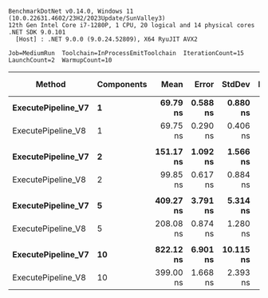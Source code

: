 ```

BenchmarkDotNet v0.14.0, Windows 11 (10.0.22631.4602/23H2/2023Update/SunValley3)
12th Gen Intel Core i7-1280P, 1 CPU, 20 logical and 14 physical cores
.NET SDK 9.0.101
  [Host] : .NET 9.0.0 (9.0.24.52809), X64 RyuJIT AVX2

Job=MediumRun  Toolchain=InProcessEmitToolchain  IterationCount=15  
LaunchCount=2  WarmupCount=10  

```
| Method             | Components | Mean      | Error    | StdDev    | Ratio | RatioSD | Gen0   | Allocated | Alloc Ratio |
|------------------- |----------- |----------:|---------:|----------:|------:|--------:|-------:|----------:|------------:|
| **ExecutePipeline_V7** | **1**          |  **69.79 ns** | **0.588 ns** |  **0.880 ns** |  **1.00** |    **0.02** | **0.0242** |     **304 B** |        **1.00** |
| ExecutePipeline_V8 | 1          |  69.75 ns | 0.290 ns |  0.406 ns |  1.00 |    0.01 |      - |         - |        0.00 |
|                    |            |           |          |           |       |         |        |           |             |
| **ExecutePipeline_V7** | **2**          | **151.17 ns** | **1.092 ns** |  **1.566 ns** |  **1.00** |    **0.01** | **0.0439** |     **552 B** |        **1.00** |
| ExecutePipeline_V8 | 2          |  99.85 ns | 0.617 ns |  0.884 ns |  0.66 |    0.01 |      - |         - |        0.00 |
|                    |            |           |          |           |       |         |        |           |             |
| **ExecutePipeline_V7** | **5**          | **409.27 ns** | **3.791 ns** |  **5.314 ns** |  **1.00** |    **0.02** | **0.1030** |    **1296 B** |        **1.00** |
| ExecutePipeline_V8 | 5          | 208.08 ns | 0.874 ns |  1.280 ns |  0.51 |    0.01 |      - |         - |        0.00 |
|                    |            |           |          |           |       |         |        |           |             |
| **ExecutePipeline_V7** | **10**         | **822.12 ns** | **6.901 ns** | **10.115 ns** |  **1.00** |    **0.02** | **0.2012** |    **2536 B** |        **1.00** |
| ExecutePipeline_V8 | 10         | 399.00 ns | 1.668 ns |  2.393 ns |  0.49 |    0.01 |      - |         - |        0.00 |
